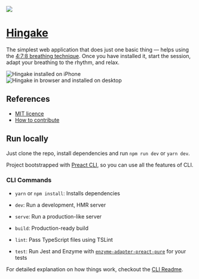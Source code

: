 ![](https://hingake.app/opengraph.png)

# [Hingake](https://hingake.app)

The simplest web application that does just one basic thing — helps using the [4:7:8 breathing technique](https://www.medicalnewstoday.com/articles/324417). Once you have installed it, start the session, adapt your breathing to the rhythm, and relax.

![Hingake installed on iPhone](https://user-images.githubusercontent.com/3917470/106276443-43cefe00-6240-11eb-9b52-860130a871c0.png)
![Hingake in browser and installed on desktop](https://user-images.githubusercontent.com/3917470/106276445-44679480-6240-11eb-88fe-0c9d84a51857.png)

## References

- [MIT licence](https://github.com/jurijtokarski/hingake/blob/master/LICENSE.md)
- [How to contribute](https://github.com/jurijtokarski/hingake/blob/master/CONTRIBUTING.md)

## Run locally

Just clone the repo, install dependencies and run `npm run dev` or `yarn dev`.

Project bootstrapped with [Preact CLI](https://github.com/developit/preact-cli/blob/master/README.md), so you can use all the features of CLI.

### CLI Commands

- `yarn` or `npm install`: Installs dependencies

- `dev`: Run a development, HMR server

- `serve`: Run a production-like server

- `build`: Production-ready build

- `lint`: Pass TypeScript files using TSLint

- `test`: Run Jest and Enzyme with
  [`enzyme-adapter-preact-pure`](https://github.com/preactjs/enzyme-adapter-preact-pure) for
  your tests

For detailed explanation on how things work, checkout the [CLI Readme](https://github.com/developit/preact-cli/blob/master/README.md).
